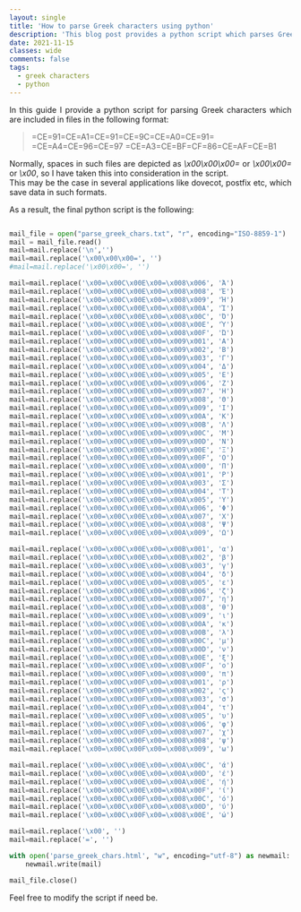 ```yaml
---
layout: single
title: 'How to parse Greek characters using python'
description: 'This blog post provides a python script which parses Greek characters in a file.'
date: 2021-11-15
classes: wide
comments: false
tags:
  - greek characters
  - python
--- 
```


<p style="text-align:justify;">
In this guide I provide a python script for parsing Greek characters which are included in files in the following format:
</p>

> =CE=91=CE=A1=CE=91=CE=9C=CE=A0=CE=91= =CE=A4=CE=96=CE=97 =CE=A3=CE=BF=CF=86=CE=AF=CE=B1

<p style="text-align:justify;">
Normally, spaces in such files are depicted as <i>\x00\x00\x00=</i> or <i>\x00\x00=</i> or <i>\x00</i>, so I have taken this into consideration in the script.<br />    
This may be the case in several applications like dovecot, postfix etc, which save data in such formats.
</p>

<p style="text-align:justify;">
As a result, the final python script is the following:
</p>


```python

mail_file = open("parse_greek_chars.txt", "r", encoding="ISO-8859-1")
mail = mail_file.read()
mail=mail.replace('\n','')
mail=mail.replace('\x00\x00\x00=', '')
#mail=mail.replace('\x00\x00=', '')

mail=mail.replace('\x00=\x00C\x00E\x00=\x008\x006', 'Ά')
mail=mail.replace('\x00=\x00C\x00E\x00=\x008\x008', 'Έ')
mail=mail.replace('\x00=\x00C\x00E\x00=\x008\x009', 'Ή')
mail=mail.replace('\x00=\x00C\x00E\x00=\x008\x00A', 'Ί')
mail=mail.replace('\x00=\x00C\x00E\x00=\x008\x00C', 'Ό')
mail=mail.replace('\x00=\x00C\x00E\x00=\x008\x00E', 'Ύ')
mail=mail.replace('\x00=\x00C\x00E\x00=\x008\x00F', 'Ώ')
mail=mail.replace('\x00=\x00C\x00E\x00=\x009\x001', 'Α')
mail=mail.replace('\x00=\x00C\x00E\x00=\x009\x002', 'Β')
mail=mail.replace('\x00=\x00C\x00E\x00=\x009\x003', 'Γ')
mail=mail.replace('\x00=\x00C\x00E\x00=\x009\x004', 'Δ')
mail=mail.replace('\x00=\x00C\x00E\x00=\x009\x005', 'Ε')
mail=mail.replace('\x00=\x00C\x00E\x00=\x009\x006', 'Ζ')
mail=mail.replace('\x00=\x00C\x00E\x00=\x009\x007', 'Η')
mail=mail.replace('\x00=\x00C\x00E\x00=\x009\x008', 'Θ')
mail=mail.replace('\x00=\x00C\x00E\x00=\x009\x009', 'Ι')
mail=mail.replace('\x00=\x00C\x00E\x00=\x009\x00A', 'Κ')
mail=mail.replace('\x00=\x00C\x00E\x00=\x009\x00B', 'Λ')
mail=mail.replace('\x00=\x00C\x00E\x00=\x009\x00C', 'Μ')
mail=mail.replace('\x00=\x00C\x00E\x00=\x009\x00D', 'Ν')
mail=mail.replace('\x00=\x00C\x00E\x00=\x009\x00E', 'Ξ')
mail=mail.replace('\x00=\x00C\x00E\x00=\x009\x00F', 'Ο')
mail=mail.replace('\x00=\x00C\x00E\x00=\x00A\x000', 'Π')
mail=mail.replace('\x00=\x00C\x00E\x00=\x00A\x001', 'Ρ')
mail=mail.replace('\x00=\x00C\x00E\x00=\x00A\x003', 'Σ')
mail=mail.replace('\x00=\x00C\x00E\x00=\x00A\x004', 'Τ')
mail=mail.replace('\x00=\x00C\x00E\x00=\x00A\x005', 'Υ')
mail=mail.replace('\x00=\x00C\x00E\x00=\x00A\x006', 'Φ')
mail=mail.replace('\x00=\x00C\x00E\x00=\x00A\x007', 'Χ')
mail=mail.replace('\x00=\x00C\x00E\x00=\x00A\x008', 'Ψ')
mail=mail.replace('\x00=\x00C\x00E\x00=\x00A\x009', 'Ω')

mail=mail.replace('\x00=\x00C\x00E\x00=\x00B\x001', 'α')
mail=mail.replace('\x00=\x00C\x00E\x00=\x00B\x002', 'β')
mail=mail.replace('\x00=\x00C\x00E\x00=\x00B\x003', 'γ')
mail=mail.replace('\x00=\x00C\x00E\x00=\x00B\x004', 'δ')
mail=mail.replace('\x00=\x00C\x00E\x00=\x00B\x005', 'ε')
mail=mail.replace('\x00=\x00C\x00E\x00=\x00B\x006', 'ζ')
mail=mail.replace('\x00=\x00C\x00E\x00=\x00B\x007', 'η')
mail=mail.replace('\x00=\x00C\x00E\x00=\x00B\x008', 'θ')
mail=mail.replace('\x00=\x00C\x00E\x00=\x00B\x009', 'ι')
mail=mail.replace('\x00=\x00C\x00E\x00=\x00B\x00A', 'κ')
mail=mail.replace('\x00=\x00C\x00E\x00=\x00B\x00B', 'λ')
mail=mail.replace('\x00=\x00C\x00E\x00=\x00B\x00C', 'μ')
mail=mail.replace('\x00=\x00C\x00E\x00=\x00B\x00D', 'ν')
mail=mail.replace('\x00=\x00C\x00E\x00=\x00B\x00E', 'ξ')
mail=mail.replace('\x00=\x00C\x00E\x00=\x00B\x00F', 'ο')
mail=mail.replace('\x00=\x00C\x00F\x00=\x008\x000', 'π')
mail=mail.replace('\x00=\x00C\x00F\x00=\x008\x001', 'ρ')
mail=mail.replace('\x00=\x00C\x00F\x00=\x008\x002', 'ς')
mail=mail.replace('\x00=\x00C\x00F\x00=\x008\x003', 'σ')
mail=mail.replace('\x00=\x00C\x00F\x00=\x008\x004', 'τ')
mail=mail.replace('\x00=\x00C\x00F\x00=\x008\x005', 'υ')
mail=mail.replace('\x00=\x00C\x00F\x00=\x008\x006', 'φ')
mail=mail.replace('\x00=\x00C\x00F\x00=\x008\x007', 'χ')
mail=mail.replace('\x00=\x00C\x00F\x00=\x008\x008', 'ψ')
mail=mail.replace('\x00=\x00C\x00F\x00=\x008\x009', 'ω')

mail=mail.replace('\x00=\x00C\x00E\x00=\x00A\x00C', 'ά')
mail=mail.replace('\x00=\x00C\x00E\x00=\x00A\x00D', 'έ')
mail=mail.replace('\x00=\x00C\x00E\x00=\x00A\x00E', 'ή')
mail=mail.replace('\x00=\x00C\x00E\x00=\x00A\x00F', 'ί')
mail=mail.replace('\x00=\x00C\x00F\x00=\x008\x00C', 'ό')
mail=mail.replace('\x00=\x00C\x00F\x00=\x008\x00D', 'ύ')
mail=mail.replace('\x00=\x00C\x00F\x00=\x008\x00E', 'ώ')

mail=mail.replace('\x00', '')
mail=mail.replace('=', '')

with open('parse_greek_chars.html', "w", encoding="utf-8") as newmail:
    newmail.write(mail)

mail_file.close()    
```
<p style="text-align:justify;">
Feel free to modify the script if need be.
</p>

